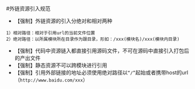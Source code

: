#外链资源引入规范

* 【强制】外链资源的引入分绝对和相对两种
```
1）相对路径：相对于引用url的当前文件位置
2）绝对路径：以所属模块所在目录作为跟目录，形如：/xxx(模块名)/xxx(模块内目录)
```
* 【强制】代码中资源链入都直接引用源码文件，不可在源码中直接引入打包后的产出文件
* 【强制】静态资源不可以跨模块进行引用
* 【强制】引用外部链接的地址必须使用绝对路径以`“/”`起始或者携带host的url（`http://www.baidu.com/xxx`）
